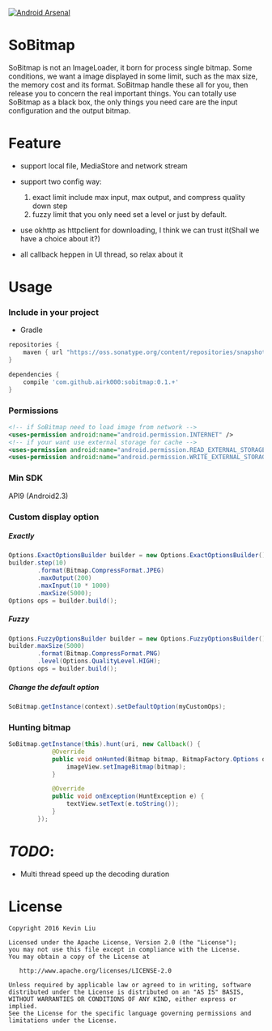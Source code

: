 [![Android Arsenal](https://img.shields.io/badge/Android%20Arsenal-SoBitmap-brightgreen.svg?style=flat)](http://android-arsenal.com/details/1/1706)

# SoBitmap
SoBitmap is not an ImageLoader, it born for process single bitmap. Some conditions, we want a image displayed in some limit, such as the max size, the memory cost and its format. SoBitmap handle these all for you, then release you to concern the real important things. You can totally use SoBitmap as a black box, the only things you need care are the input configuration and the output bitmap.

# Feature

- support local file, MediaStore and network stream
- support two config way:

	1. exact limit include max input, max output, and compress quality down step
	2. fuzzy limit that you only need set a level or just by default.
- use okhttp as httpclient for downloading, I think we can trust it(Shall we have a choice about it?)
- all callback heppen in UI thread, so relax about it

# Usage

### Include in your project

- Gradle

```groovy
repositories {
    maven { url "https://oss.sonatype.org/content/repositories/snapshots" }
}

dependencies {
	compile 'com.github.airk000:sobitmap:0.1.+'
}
```

### Permissions

```xml
<!-- if SoBitmap need to load image from network -->
<uses-permission android:name="android.permission.INTERNET" />
<!-- if your want use external storage for cache -->
<uses-permission android:name="android.permission.READ_EXTERNAL_STORAGE" />
<uses-permission android:name="android.permission.WRITE_EXTERNAL_STORAGE" />
```

### Min SDK

API9 (Android2.3)

### Custom display option

##### Exactly
```java
Options.ExactOptionsBuilder builder = new Options.ExactOptionsBuilder();
builder.step(10)
        .format(Bitmap.CompressFormat.JPEG)
        .maxOutput(200)
        .maxInput(10 * 1000)
        .maxSize(5000);
Options ops = builder.build();
```

##### Fuzzy
```java
Options.FuzzyOptionsBuilder builder = new Options.FuzzyOptionsBuilder();
builder.maxSize(5000)
        .format(Bitmap.CompressFormat.PNG)
        .level(Options.QualityLevel.HIGH);
Options ops = builder.build();
```

##### Change the default option
```java
SoBitmap.getInstance(context).setDefaultOption(myCustomOps);
```

### Hunting bitmap

```java
SoBitmap.getInstance(this).hunt(uri, new Callback() {
            @Override
            public void onHunted(Bitmap bitmap, BitmapFactory.Options options) {
                imageView.setImageBitmap(bitmap);
            }

            @Override
            public void onException(HuntException e) {
                textView.setText(e.toString());
            }
        });
```

# *TODO*:

- Multi thread speed up the decoding duration

# License

```
Copyright 2016 Kevin Liu

Licensed under the Apache License, Version 2.0 (the "License");
you may not use this file except in compliance with the License.
You may obtain a copy of the License at

   http://www.apache.org/licenses/LICENSE-2.0

Unless required by applicable law or agreed to in writing, software
distributed under the License is distributed on an "AS IS" BASIS,
WITHOUT WARRANTIES OR CONDITIONS OF ANY KIND, either express or implied.
See the License for the specific language governing permissions and
limitations under the License.
```
